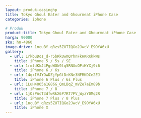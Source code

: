 ```yaml
---
layout: produk-casinghp
title: Tokyo Ghoul Eater and Ghourmeat iPhone Case
categories: iphone

# Produk
product-title: Tokyo Ghoul Eater and Ghourmeat iPhone Case
harga: 90000
sku: hn-4860
image-drive: 1ncuBY_qRzs5ZUTIQGo2JwcV_E9OYA6xU
gallery:
  - url: 1rkbuDos_d-r5bRkUwmQYhnFkHKRKkkWs
    title: iPhone 5 / 5s / SE
  - url: 1rmldKkJ4PguWOk9lq5RNUoOPiHYXj9i6
    title: iPhone 6 / 6s
  - url: 14qxIVJYOwDZjYpGtDrKNe3NFRKDCe2EJ
    title: iPhone 6 Plus / 6s Plus
  - url: 1LuH4OO5a1G86G_QmLBqZ_mVZe7aEm89b
    title: iPhone 7 / 8
  - url: 1jOzPAcT3dfwRkX6P7RT7PV_WyzY0Mq2R
    title: iPhone 7 Plus / 8 Plus
  - url: 1ncuBY_qRzs5ZUTIQGo2JwcV_E9OYA6xU
    title: iPhone X
---
```

